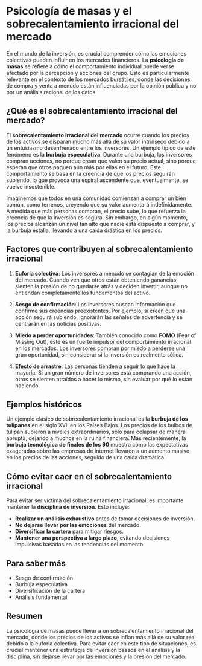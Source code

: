 # Psicología de masas y el sobrecalentamiento irracional del mercado

En el mundo de la inversión, es crucial comprender cómo las emociones colectivas pueden influir en los mercados financieros. La **psicología de masas** se refiere a cómo el comportamiento individual puede verse afectado por la percepción y acciones del grupo. Esto es particularmente relevante en el contexto de los mercados bursátiles, donde las decisiones de compra y venta a menudo están influenciadas por la opinión pública y no por un análisis racional de los datos.

## ¿Qué es el sobrecalentamiento irracional del mercado?

El **sobrecalentamiento irracional del mercado** ocurre cuando los precios de los activos se disparan mucho más allá de su valor intrínseco debido a un entusiasmo desenfrenado entre los inversores. Un ejemplo típico de este fenómeno es la **burbuja especulativa**. Durante una burbuja, los inversores compran acciones, no porque crean que valen su precio actual, sino porque esperan que otros paguen aún más por ellas en el futuro. Este comportamiento se basa en la creencia de que los precios seguirán subiendo, lo que provoca una espiral ascendente que, eventualmente, se vuelve insostenible.

Imaginemos que todos en una comunidad comienzan a comprar un bien común, como terrenos, creyendo que su valor aumentará indefinidamente. A medida que más personas compran, el precio sube, lo que refuerza la creencia de que la inversión es segura. Sin embargo, en algún momento, los precios alcanzan un nivel tan alto que nadie está dispuesto a comprar, y la burbuja estalla, llevando a una caída drástica en los precios.

## Factores que contribuyen al sobrecalentamiento irracional

1. **Euforia colectiva**: Los inversores a menudo se contagian de la emoción del mercado. Cuando ven que otros están obteniendo ganancias, sienten la presión de no quedarse atrás y deciden invertir, aunque no entiendan completamente los fundamentos del activo.

2. **Sesgo de confirmación**: Los inversores buscan información que confirme sus creencias preexistentes. Por ejemplo, si creen que una acción seguirá subiendo, ignorarán las señales de advertencia y se centrarán en las noticias positivas.

3. **Miedo a perder oportunidades**: También conocido como **FOMO** (Fear of Missing Out), este es un fuerte impulsor del comportamiento irracional en los mercados. Los inversores compran por miedo a perderse una gran oportunidad, sin considerar si la inversión es realmente sólida.

4. **Efecto de arrastre**: Las personas tienden a seguir lo que hace la mayoría. Si un gran número de inversores está comprando una acción, otros se sienten atraídos a hacer lo mismo, sin evaluar por qué lo están haciendo.

## Ejemplos históricos

Un ejemplo clásico de sobrecalentamiento irracional es la **burbuja de los tulipanes** en el siglo XVII en los Países Bajos. Los precios de los bulbos de tulipán subieron a niveles extraordinarios, solo para colapsar de manera abrupta, dejando a muchos en la ruina financiera. Más recientemente, la **burbuja tecnológica de finales de los 90** muestra cómo las expectativas exageradas sobre las empresas de internet llevaron a un aumento masivo en los precios de las acciones, seguido de una caída dramática.

## Cómo evitar caer en el sobrecalentamiento irracional

Para evitar ser víctima del sobrecalentamiento irracional, es importante mantener la **disciplina de inversión**. Esto incluye:

- **Realizar un análisis exhaustivo** antes de tomar decisiones de inversión.
- **No dejarse llevar por las emociones** del mercado.
- **Diversificar la cartera** para mitigar riesgos.
- **Mantener una perspectiva a largo plazo**, evitando decisiones impulsivas basadas en las tendencias del momento.

## Para saber más

- Sesgo de confirmación
- Burbuja especulativa
- Diversificación de la cartera
- Análisis fundamental

## Resumen

La psicología de masas puede llevar a un sobrecalentamiento irracional del mercado, donde los precios de los activos se inflan más allá de su valor real debido a la euforia colectiva. Para evitar caer en este tipo de situaciones, es crucial mantener una estrategia de inversión basada en el análisis y la disciplina, sin dejarse llevar por las emociones y la presión del mercado.